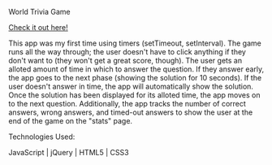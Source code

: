 World Trivia Game

[Check it out here!](https://barroncn.github.io/TriviaGame/)

This app was my first time using timers (setTimeout, setInterval). The game runs all the way through; the user doesn't have to click anything if they don't want to (they won't get a great score, though). The user gets an alloted amount of time in which to answer the question. If they answer early, the app goes to the next phase (showing the solution for 10 seconds). If the user doesn't answer in time, the app will automatically show the solution. Once the solution has been displayed for its alloted time, the app moves on to the next question. Additionally, the app tracks the number of correct answers, wrong answers, and timed-out answers to show the user at the end of the game on the "stats" page.


Technologies Used:

JavaScript | jQuery | HTML5 | CSS3 
